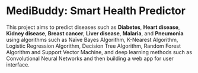 # MediBuddy: Smart Health Predictor
This project aims to predict diseases such as **Diabetes**, **Heart disease**, **Kidney disease**, **Breast cancer**, **Liver disease**, **Malaria**, and **Pneumonia** using algorithms such as Naïve Bayes Algorithm, K-Nearest Algorithm, Logistic Regression Algorithm, Decision Tree Algorithm, Random Forest Algorithm and Support Vector Machine, and deep learning methods such as Convolutional Neural Networks and then building a web app for user interface.
